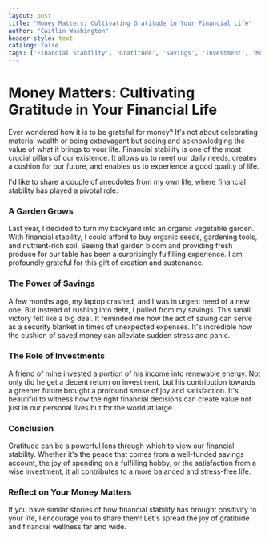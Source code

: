 ```yaml
---
layout: post
title: "Money Matters: Cultivating Gratitude in Your Financial Life"
author: "Caitlin Washington"
header-style: text
catalog: false
tags: ['Financial Stability', 'Gratitude', 'Savings', 'Investment', 'Money Management']
---
```


# Money Matters: Cultivating Gratitude in Your Financial Life  

Ever wondered how it is to be grateful for money? It's not about celebrating material wealth or being extravagant but seeing and acknowledging the value of what it brings to your life. Financial stability is one of the most crucial pillars of our existence. It allows us to meet our daily needs, creates a cushion for our future, and enables us to experience a good quality of life.   

I'd like to share a couple of anecdotes from my own life, where financial stability has played a pivotal role:  

### A Garden Grows  
Last year, I decided to turn my backyard into an organic vegetable garden. With financial stability, I could afford to buy organic seeds, gardening tools, and nutrient-rich soil. Seeing that garden bloom and providing fresh produce for our table has been a surprisingly fulfilling experience. I am profoundly grateful for this gift of creation and sustenance.  

### The Power of Savings  
A few months ago, my laptop crashed, and I was in urgent need of a new one. But instead of rushing into debt, I pulled from my savings. This small victory felt like a big deal. It reminded me how the act of saving can serve as a security blanket in times of unexpected expenses. It's incredible how the cushion of saved money can alleviate sudden stress and panic.  

### The Role of Investments  
A friend of mine invested a portion of his income into renewable energy. Not only did he get a decent return on investment, but his contribution towards a greener future brought a profound sense of joy and satisfaction. It's beautiful to witness how the right financial decisions can create value not just in our personal lives but for the world at large.  

### Conclusion  
Gratitude can be a powerful lens through which to view our financial stability. Whether it's the peace that comes from a well-funded savings account, the joy of spending on a fulfilling hobby, or the satisfaction from a wise investment, it all contributes to a more balanced and stress-free life.  

### Reflect on Your Money Matters  
If you have similar stories of how financial stability has brought positivity to your life, I encourage you to share them! Let's spread the joy of gratitude and financial wellness far and wide.  
